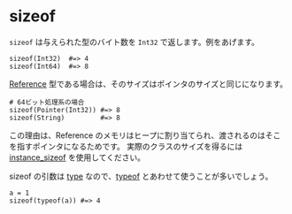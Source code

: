 # sizeof

`sizeof` は与えられた型のバイト数を `Int32` で返します。例をあげます。

```crystal
sizeof(Int32)  #=> 4
sizeof(Int64)  #=> 8
```

[Reference](http://crystal-lang.org/api/Reference.html) 型である場合は、そのサイズはポインタのサイズと同じになります。

```crystal
# 64ビット処理系の場合
sizeof(Pointer(Int32)) #=> 8
sizeof(String)         #=> 8
```

この理由は、Reference のメモリはヒープに割り当てられ、渡されるのはそこを指すポインタになるためです。
実際のクラスのサイズを得るには [instance_sizeof](instance_sizeof.html) を使用してください。

sizeof の引数は [type](type_grammar.html) なので、[typeof](typeof.html) とあわせて使うことが多いでしょう。

```crystal
a = 1
sizeof(typeof(a)) #=> 4
```
